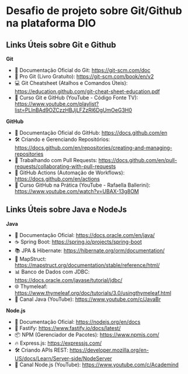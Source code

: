 # Desafio de projeto sobre Git/Github na plataforma DIO
## Links Úteis sobre Git e Github

**Git**
- 📜 Documentação Oficial do Git: https://git-scm.com/doc
- 📕 Pro Git (Livro Gratuito): https://git-scm.com/book/en/v2
- 💻 Git Cheatsheet (Atalhos e Comandos Úteis): https://education.github.com/git-cheat-sheet-education.pdf
- 🎥 Curso Git e GitHub (YouTube - Código Fonte TV): https://www.youtube.com/playlist?list=PLInBAd9OZCzzHBJjLFZzRl6DgUmOeG3H0
  
**GitHub**
- 📜 Documentação Oficial do GitHub: https://docs.github.com/en
- 🛠 Criando e Gerenciando Repositórios: https://docs.github.com/en/repositories/creating-and-managing-repositories
- 🤝 Trabalhando com Pull Requests: https://docs.github.com/en/pull-requests/collaborating-with-pull-requests
- 🌱 GitHub Actions (Automação de Workflows): https://docs.github.com/en/actions
- 🎥 Curso GitHub na Prática (YouTube - Rafaella Ballerini): https://www.youtube.com/watch?v=UBAX-13g8OM

## Links Úteis sobre Java e NodeJs
**Java**
- 📜 Documentação Oficial: https://docs.oracle.com/en/java/
- ☕ Spring Boot: https://spring.io/projects/spring-boot
- 📚 JPA & Hibernate: https://hibernate.org/orm/documentation/
- 🔄 MapStruct: https://mapstruct.org/documentation/stable/reference/html/
- 📊 Banco de Dados com JDBC: https://docs.oracle.com/javase/tutorial/jdbc/
- 🌐 Thymeleaf: https://www.thymeleaf.org/doc/tutorials/3.0/usingthymeleaf.html
- 🎥 Canal Java (YouTube): https://www.youtube.com/c/JavaBr

**Node.js**
- 📜 Documentação Oficial: https://nodejs.org/en/docs
- 🚀 Fastify: https://www.fastify.io/docs/latest/
- 📦 NPM (Gerenciador de Pacotes): https://www.npmjs.com/
- 🔥 Express.js: https://expressjs.com/
- 🛠 Criando APIs REST: https://developer.mozilla.org/en-US/docs/Learn/Server-side/NodeServer
- 🎥 Canal Node.js (YouTube): https://www.youtube.com/c/Academind
